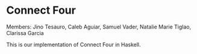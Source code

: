 # Connect Four

Members:
Jino Tesauro,
Caleb Aguiar,
Samuel Vader,
Natalie Marie Tiglao,
Clarissa Garcia

This is our implementation of Connect Four in Haskell.

